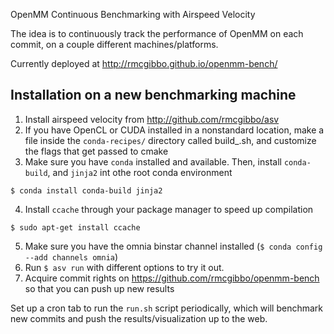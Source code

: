 OpenMM Continuous Benchmarking with Airspeed Velocity

The idea is to continuously track the performance of OpenMM
on each commit, on a couple different machines/platforms.

Currently deployed at http://rmcgibbo.github.io/openmm-bench/



## Installation on a new benchmarking machine

1. Install airspeed velocity from http://github.com/rmcgibbo/asv
2. If you have OpenCL or CUDA installed in a nonstandard location,
   make a file inside the `conda-recipes/` directory called
   build_<your-hostname>.sh, and customize the flags that get
   passed to cmake
3. Make sure you have `conda` installed and available. Then, install
   `conda-build`, and `jinja2` int othe root conda environment
```
$ conda install conda-build jinja2
```
4. Install `ccache` through your package manager to speed up compilation
```
$ sudo apt-get install ccache
```
5. Make sure you have the omnia binstar channel installed
   (`$ conda config --add channels omnia`)
6. Run `$ asv run` with different options to try it out.
7. Acquire commit rights on https://github.com/rmcgibbo/openmm-bench
   so that you can push up new results

Set up a cron tab to run the `run.sh` script periodically, which
will benchmark new commits and push the results/visualization up
to the web.